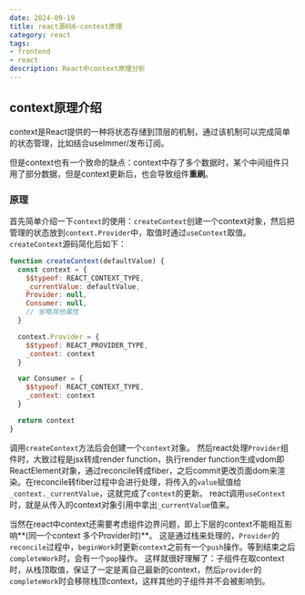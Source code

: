 ```yaml
---
date: 2024-09-19
title: react源码6-context原理
category: react
tags:
- frontend
- react
description: React中context原理分析
---
```

## context原理介绍

context是React提供的一种将状态存储到顶层的机制，通过该机制可以完成简单的状态管理，比如结合useImmer/发布订阅。

但是context也有一个致命的缺点：context中存了多个数据时，某个中间组件只用了部分数据，但是context更新后，也会导致组件**重刷**。

### 原理

首先简单介绍一下`context`的使用：`createContext`创建一个context对象，然后把管理的状态放到`context.Provider`中，取值时通过`useContext`取值。
`createContext`源码简化后如下：

```js
function createContext(defaultValue) {
  const context = {
    $$typeof: REACT_CONTEXT_TYPE,
    _currentValue: defaultValue,
    Provider: null,
    Consumer: null,
    // 省略其他属性
  }

  context.Provider = {
    $$typeof: REACT_PROVIDER_TYPE,
    _context: context
  }

  var Consumer = {
    $$typeof: REACT_CONTEXT_TYPE,
    _context: context
  }

  return context
}

```

调用`createContext`方法后会创建一个`context`对象。
然后react处理`Provider`组件时，大致过程是jsx转成render function，执行render function生成vdom即ReactElement对象，通过reconcile转成fiber，之后commit更改页面dom来渲染。在reconcile转fiber过程中会进行处理，将传入的`value`赋值给`_context._currentValue`，这就完成了`context`的更新。
react调用`useContext`时，就是从传入的context对象引用中拿出`_currentValue`值来。

当然在react中context还需要考虑组件边界问题，即上下层的context不能相互影响**(同一个context 多个Provider时)**。
这是通过栈来处理的，`Provider`的`reconcile`过程中，`beginWork`时更新`context`之前有一个`push`操作。等到结束之后`completeWork`时，会有一个`pop`操作。
这样就很好理解了：子组件在取context时，从栈顶取值，保证了一定是离自己最新的context，然后`provider`的`completeWork`时会移除栈顶context，这样其他的子组件并不会被影响到。

